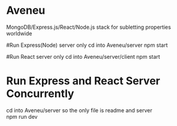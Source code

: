 # Aveneu
MongoDB/Express.js/React/Node.js stack for subletting properties worldwide


#Run Express(Node) server only
cd into Aveneu/server
npm start

#Run React server only
cd into Aveneu/server/client
npm start

# Run Express and React Server Concurrently
cd into Aveneu/server so the only file is readme and server      
npm run dev   
